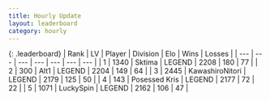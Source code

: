 ```yaml
---
title: Hourly Update
layout: leaderboard
category: hourly
---
```


{: .leaderboard}
| Rank | LV | Player | Division | Elo | Wins | Losses |
| --- | --- | --- | --- | --- | --- | --- |
| <span data-change="0">1</span> | 1340 | <span title="ID: 353063">Sktima</span> | LEGEND | <span data-change="0">2208</span> | <span data-change="0">180</span> | <span data-change="0">77</span> |
| <span data-change="0">2</span> | 300 | <span title="ID: 443550">Alt1</span> | LEGEND | <span data-change="0">2204</span> | <span data-change="0">149</span> | <span data-change="0">64</span> |
| <span data-change="0">3</span> | 2445 | <span title="ID: 164871">KawashiroNitori</span> | LEGEND | <span data-change="0">2179</span> | <span data-change="0">125</span> | <span data-change="0">50</span> |
| <span data-change="0">4</span> | 143 | <span title="ID: 402846">Posessed Kris</span> | LEGEND | <span data-change="0">2177</span> | <span data-change="0">72</span> | <span data-change="0">22</span> |
| <span data-change="0">5</span> | 1071 | <span title="ID: 498412">LuckySpin</span> | LEGEND | <span data-change="0">2162</span> | <span data-change="0">106</span> | <span data-change="0">47</span> |